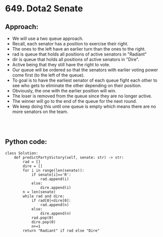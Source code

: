 # 649. Dota2 Senate

## Approach:
 - We will use a two queue approach.
 - Recall, each senator has a position to exercise their right.
 - The ones to the left have an earlier turn than the ones to the right.
 - rad is queue that holds all positions of active senators in "Radiant"
 - dir is queue that holds all positions of active senators in "Dire".
 - Active being that they still have the right to vote.
 - Our queue will be ordered so that the senators with earlier voting power come first (to the left of the queue).
 - To goal is to have the earliest senator of each queue fight each other to see who gets to eliminate the other depending on their position.
 - Obviously, the one with the earlier position will win.
 - The loser is removed from the queue since they are no longer active.
 - The winner will go to the end of the queue for the next round.
 - We keep doing this until one queue is empty which means there are no more senators on the team.

<br></br>
## Python code:
```shell
class Solution:
    def predictPartyVictory(self, senate: str) -> str:
        rad = []
        dire = []
        for i in range(len(senate)):
            if senate[i]=='R':
                rad.append(i)
            else:
                dire.append(i)
        n = len(senate)
        while rad and dire:
            if rad[0]<dire[0]:
                rad.append(n)
            else:
                dire.append(n)
            rad.pop(0)
            dire.pop(0)
            n+=1
        return "Radiant" if rad else "Dire"

```
